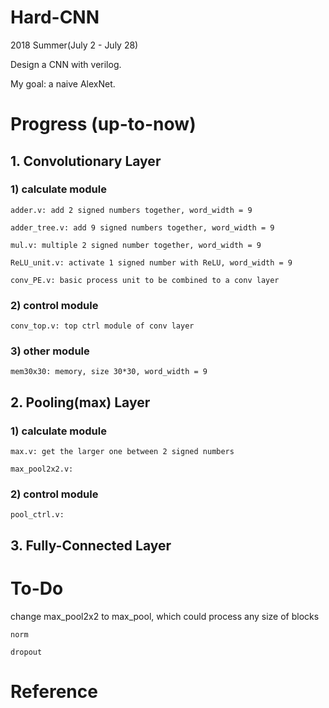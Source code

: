 # Hard-CNN
2018 Summer(July 2 - July 28)

Design a CNN with verilog.

My goal: a naive AlexNet.

# Progress (up-to-now)

## 1. Convolutionary Layer
### 1) calculate module
    adder.v: add 2 signed numbers together, word_width = 9

    adder_tree.v: add 9 signed numbers together, word_width = 9
        
    mul.v: multiple 2 signed number together, word_width = 9

    ReLU_unit.v: activate 1 signed number with ReLU, word_width = 9

    conv_PE.v: basic process unit to be combined to a conv layer
### 2) control module
    conv_top.v: top ctrl module of conv layer

### 3) other module
    mem30x30: memory, size 30*30, word_width = 9

## 2. Pooling(max) Layer
### 1) calculate module
    max.v: get the larger one between 2 signed numbers

    max_pool2x2.v: 
### 2) control module
    pool_ctrl.v: 

## 3. Fully-Connected Layer


# To-Do

change max_pool2x2 to max_pool, which could process any size of blocks 

    norm

    dropout

# Reference